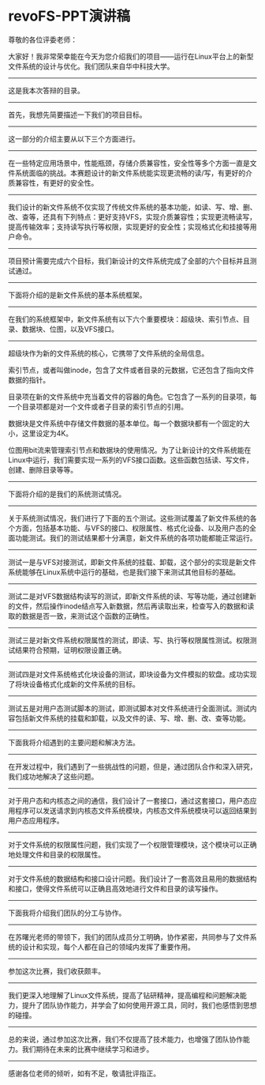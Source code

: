 # revoFS-PPT演讲稿

尊敬的各位评委老师：

大家好！我非常荣幸能在今天为您介绍我们的项目——运行在Linux平台上的新型文件系统的设计与优化。我们团队来自华中科技大学。

---

这是我本次答辩的目录。

---

首先，我想先简要描述一下我们的项目目标。

---

这一部分的介绍主要从以下三个方面进行。

---

在一些特定应用场景中，性能瓶颈，存储介质兼容性，安全性等多个方面一直是文件系统面临的挑战。本赛题设计的新文件系统能实现更流畅的读/写，有更好的介质兼容性，有更好的安全性。

---

我们设计的新文件系统不仅实现了传统文件系统的基本功能，如读、写、增、删、改、查等，还具有下列特点：更好支持VFS，实现介质兼容性；实现更流畅读写，提高传输效率；支持读写执行等权限，实现更好的安全性；实现格式化和挂接等用户命令。

---

项目预计需要完成六个目标，我们新设计的文件系统完成了全部的六个目标并且测试通过。

---

下面将介绍的是新文件系统的基本系统框架。

---

在我们的系统框架中，新文件系统有以下六个重要模块：超级块、索引节点、目录、数据块、位图，以及VFS接口。

---

超级块作为新的文件系统的核心，它携带了文件系统的全局信息。

索引节点，或者叫做inode，包含了文件或者目录的元数据，它还包含了指向文件数据的指针。

目录项在新的文件系统中充当着文件的容器的角色。它包含了一系列的目录项，每一个目录项都是对一个文件或者子目录的索引节点的引用。

数据块是文件系统中存储文件数据的基本单位。每一个数据块都有一个固定的大小，这里设定为4K。

位图用bit流来管理索引节点和数据块的使用情况。为了让新设计的文件系统能在Linux中运行，我们需要实现一系列的VFS接口函数。这些函数包括读、写文件，创建、删除目录等等。

---

下面将介绍的是我们的系统测试情况。

---

关于系统测试情况，我们进行了下面的五个测试。这些测试覆盖了新文件系统的各个方面，包括基本功能、与VFS的接口、权限属性、格式化设备、以及用户态的全面功能测试。我们的测试结果都十分满意，新文件系统的各项功能都能正常运行。

---

测试一是与VFS对接测试，即新文件系统的挂载、卸载，这个部分的实现是新文件系统能够在Linux系统中运行的基础，也是我们接下来测试其他目标的基础。

---

测试二是对VFS数据结构读写的测试，即新文件系统的读、写等功能，通过创建新的文件，然后操作inode结点写入新数据，然后再读取出来，检查写入的数据和读取的数据是否一致，来测试这个函数的正确性。

---

测试三是对新文件系统权限属性的测试，即读、写、执行等权限属性测试。权限测试结果符合预期，证明权限设置正确。

---

测试四是对文件系统格式化块设备的测试，即块设备为文件模拟的软盘。成功实现了将块设备格式化成新的文件系统的目标。

---

测试五是对用户态测试脚本的测试，即测试脚本对文件系统进行全面测试。测试内容包括新文件系统的挂载和卸载，以及文件的读、写、增、删、改、查等功能。

----

下面我将介绍遇到的主要问题和解决方法。

---

在开发过程中，我们遇到了一些挑战性的问题，但是，通过团队合作和深入研究，我们成功地解决了这些问题。

---

对于用户态和内核态之间的通信，我们设计了一套接口，通过这套接口，用户态应用程序可以发送请求到内核态文件系统模块，内核态文件系统模块可以返回结果到用户态应用程序。

---

对于文件系统的权限属性问题，我们实现了一个权限管理模块，这个模块可以正确地处理文件和目录的权限属性。

---

对于文件系统的数据结构和接口设计问题。我们设计了一套高效且易用的数据结构和接口，使得文件系统可以正确且高效地进行文件和目录的读写操作。

---

下面我将介绍我们团队的分工与协作。

---

在苏曙光老师的带领下，我们的团队成员分工明确，协作紧密，共同参与了文件系统的设计和实现，每个人都在自己的领域内发挥了重要作用。

---

参加这次比赛，我们收获颇丰。

---

我们更深入地理解了Linux文件系统，提高了钻研精神，提高编程和问题解决能力，提升了团队协作能力，并学会了如何使用开源工具，同时，我们也感悟到思想的碰撞。

---

总的来说，通过参加这次比赛，我们不仅提高了技术能力，也增强了团队协作能力。我们期待在未来的比赛中继续学习和进步。

---

感谢各位老师的倾听，如有不足，敬请批评指正。